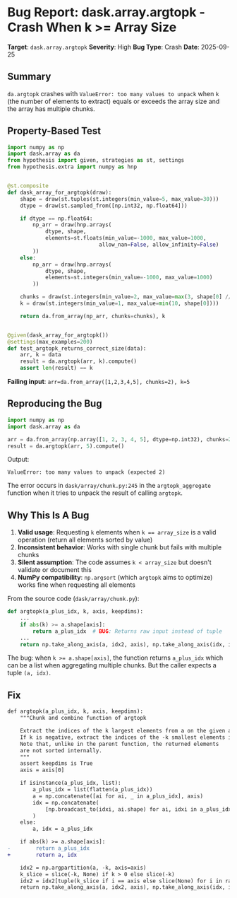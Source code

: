 # Bug Report: dask.array.argtopk - Crash When k >= Array Size

**Target**: `dask.array.argtopk`
**Severity**: High
**Bug Type**: Crash
**Date**: 2025-09-25

## Summary

`da.argtopk` crashes with `ValueError: too many values to unpack` when `k` (the number of elements to extract) equals or exceeds the array size and the array has multiple chunks.

## Property-Based Test

```python
import numpy as np
import dask.array as da
from hypothesis import given, strategies as st, settings
from hypothesis.extra import numpy as hnp


@st.composite
def dask_array_for_argtopk(draw):
    shape = draw(st.tuples(st.integers(min_value=5, max_value=30)))
    dtype = draw(st.sampled_from([np.int32, np.float64]))

    if dtype == np.float64:
        np_arr = draw(hnp.arrays(
            dtype, shape,
            elements=st.floats(min_value=-1000, max_value=1000,
                             allow_nan=False, allow_infinity=False)
        ))
    else:
        np_arr = draw(hnp.arrays(
            dtype, shape,
            elements=st.integers(min_value=-1000, max_value=1000)
        ))

    chunks = draw(st.integers(min_value=2, max_value=max(3, shape[0] // 2)))
    k = draw(st.integers(min_value=1, max_value=min(10, shape[0])))

    return da.from_array(np_arr, chunks=chunks), k


@given(dask_array_for_argtopk())
@settings(max_examples=200)
def test_argtopk_returns_correct_size(data):
    arr, k = data
    result = da.argtopk(arr, k).compute()
    assert len(result) == k
```

**Failing input**: `arr=da.from_array([1,2,3,4,5], chunks=2), k=5`

## Reproducing the Bug

```python
import numpy as np
import dask.array as da

arr = da.from_array(np.array([1, 2, 3, 4, 5], dtype=np.int32), chunks=2)
result = da.argtopk(arr, 5).compute()
```

Output:
```
ValueError: too many values to unpack (expected 2)
```

The error occurs in `dask/array/chunk.py:245` in the `argtopk_aggregate` function when it tries to unpack the result of calling `argtopk`.

## Why This Is A Bug

1. **Valid usage**: Requesting `k` elements when `k == array_size` is a valid operation (return all elements sorted by value)
2. **Inconsistent behavior**: Works with single chunk but fails with multiple chunks
3. **Silent assumption**: The code assumes `k < array_size` but doesn't validate or document this
4. **NumPy compatibility**: `np.argsort` (which `argtopk` aims to optimize) works fine when requesting all elements

From the source code (`dask/array/chunk.py`):

```python
def argtopk(a_plus_idx, k, axis, keepdims):
    ...
    if abs(k) >= a.shape[axis]:
        return a_plus_idx  # BUG: Returns raw input instead of tuple
    ...
    return np.take_along_axis(a, idx2, axis), np.take_along_axis(idx, idx2, axis)
```

The bug: when `k >= a.shape[axis]`, the function returns `a_plus_idx` which can be a list when aggregating multiple chunks. But the caller expects a tuple `(a, idx)`.

## Fix

```diff
def argtopk(a_plus_idx, k, axis, keepdims):
    """Chunk and combine function of argtopk

    Extract the indices of the k largest elements from a on the given axis.
    If k is negative, extract the indices of the -k smallest elements instead.
    Note that, unlike in the parent function, the returned elements
    are not sorted internally.
    """
    assert keepdims is True
    axis = axis[0]

    if isinstance(a_plus_idx, list):
        a_plus_idx = list(flatten(a_plus_idx))
        a = np.concatenate([ai for ai, _ in a_plus_idx], axis)
        idx = np.concatenate(
            [np.broadcast_to(idxi, ai.shape) for ai, idxi in a_plus_idx], axis
        )
    else:
        a, idx = a_plus_idx

    if abs(k) >= a.shape[axis]:
-        return a_plus_idx
+        return a, idx

    idx2 = np.argpartition(a, -k, axis=axis)
    k_slice = slice(-k, None) if k > 0 else slice(-k)
    idx2 = idx2[tuple(k_slice if i == axis else slice(None) for i in range(a.ndim))]
    return np.take_along_axis(a, idx2, axis), np.take_along_axis(idx, idx2, axis)
```